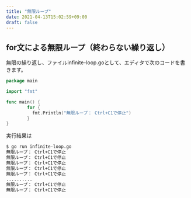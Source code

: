 ```yaml
---
title: "無限ループ"
date: 2021-04-13T15:02:59+09:00
draft: false
---
```


## for文による無限ループ（終わらない繰り返し）

無限の繰り返し、ファイルinfinite-loop.goとして、エディタで次のコードを書きます。
```go
package main

import "fmt"

func main() {
        for {
          fmt.Println("無限ループ： Ctrl+C1で停止")
        }
}
```
実行結果は
```bash
$ go run infinite-loop.go
無限ループ： Ctrl+C1で停止
無限ループ： Ctrl+C1で停止
無限ループ： Ctrl+C1で停止
無限ループ： Ctrl+C1で停止
無限ループ： Ctrl+C1で停止
..........
無限ループ： Ctrl+C1で停止
無限ループ： Ctrl+C1で停止
